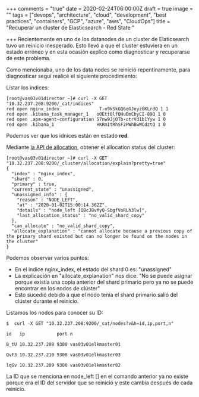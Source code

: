 +++
comments = "true"
date = 2020-02-24T06:00:00Z
draft = true
image = ""
tags = ["devops", "architecture", "cloud", "development", "best practices", "containers", "GCP", "azure", "aws", "CloudOps"]
title = "Recuperar un cluster de Elasticsearch - Red State "

+++
Recientemente en uno de los datanodes de un cluster de Elaticsearch tuvo un reinicio inesperado. Esto llevó a que el cluster estuviera en un estado erróneo  y en esta ocasión explico como diagnosticar y recuperarse de este problema. 

Como mencionaba, uno de los data nodes se reinició repentinamente, para diagnosticar seguí realicé el siguiente procedimiento:

Listar los indices:

    [root@vas03v01director ~]# curl -X GET "10.32.237.208:9200/_cat/indices"
    red open nginx_index               T-n9kSkGQ6qGJeyzGKLrdQ 1 1    
    red open .kibana_task_manager_1   oOEtt0lfQHuEmCbyCI-89Q 1 0    
    red open .apm-agent-configuration S7nw9JjOTb-otrVd1b1Yyw 1 0    
    red open .kibana_1                HKRmItRhSF2PWhBwWCdztQ 1 0    

Podemos ver que los idnices están en estado **red**.

Mediante [la API de allocation](https://www.elastic.co/guide/en/elasticsearch/reference/6.6/cluster-allocation-explain.html), obtener el allocation status del cluster:

    [root@vas03v01director ~]# curl -X GET "10.32.237.208:9200/_cluster/allocation/explain?pretty=true"
    {
      "index" : "nginx_index",
      "shard" : 0,
      "primary" : true,
      "current_state" : "unassigned",
      "unassigned_info" : {
        "reason" : "NODE_LEFT",
        "at" : "2020-01-02T15:00:14.362Z",
        "details" : "node_left [QBcJ8vMyQ-SbgfVoRLh3lw]",
        "last_allocation_status" : "no_valid_shard_copy"
      },
      "can_allocate" : "no_valid_shard_copy",
      "allocate_explanation" : "cannot allocate because a previous copy of the primary shard existed but can no longer be found on the nodes in the cluster"
    }

  
Podemos observar varios puntos:

* En el indice nginx_index, el estado del shard 0 es: "unassigned"
* La explicación en "allocate_explanation" nos dice: "No se puede asignar porque existía una copia anterior del shard  primario pero ya no se puede encontrar en los nodos de clúster" 
* Esto sucedió debido a que el nodo tenía el shard  primario salió del clúster durante el reinicio.

Listamos los nodos para conocer su ID:

    $  curl -X GET "10.32.237.208:9200/_cat/nodes?v&h=id,ip,port,n"

    id   ip            port n

    B_tU 10.32.237.208 9300 vas03v01elkmaster01

    QvF3 10.32.237.210 9300 vas03v01elkmaster03

    lqGv 10.32.237.209 9300 vas03v01elkmaster02

La ID que se menciona en node_left \[\] en el comando anterior ya no existe porque era el ID del servidor que se reinició y este  cambia después de cada reinicio.